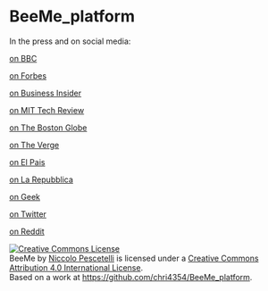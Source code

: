 # BeeMe_platform

In the press and on social media:

<a href=https://www.bbc.com/news/business-46016696>on BBC</a>

<a href=https://www.forbes.com/sites/emmawoollacott/2018/10/31/mit-lets-public-control-actor-in-halloween-experiment-what-could-possibly-go-wrong/#27d3510d1cd6>on Forbes</a>

<a href=https://www.businessinsider.com/mit-halloween-project-beeme-hive-2018-10>on Business Insider</a>

<a href=https://www.technologyreview.com/s/612362/the-internet-is-taking-over-a-persons-life-for-halloween-and-you-can-be-a-part-of-it/>on MIT Tech Review</a>

<a href=https://www.bostonglobe.com/metro/2018/10/23/mit-media-lab-releasing-social-experiment-halloween-that-will-let-users-control-person-actions/fzuktp5C7A5qT2M6wPMuzO/story.html>on The Boston Globe</a>

<a href=https://www.theverge.com/2018/10/26/18029334/mit-media-lab-halloween-beeme-social-experiment>on The Verge</a>

<a href=https://retina.elpais.com/retina/2018/10/31/innovacion/1540971232_269214.html>on El Pais</a>

<a href=https://www.repubblica.it/tecnologia/2018/10/29/news/un_software_controlla_la_tua_mente_la_sfida_del_mit_per_halloween-210313504/>on La Repubblica</a>

<a href=https://www.geek.com/tech/mit-launches-dystopian-internet-game-on-halloween-1758097/>on Geek</a>

<a href=https://twitter.com/beeme_mit>on Twitter</a>

<a href=https://www.reddit.com/r/Futurology/comments/9s069v/mit_is_giving_you_control_of_a_real_person_on/>on Reddit</a>


<a rel="license" href="http://creativecommons.org/licenses/by/4.0/"><img alt="Creative Commons License" style="border-width:0" src="https://i.creativecommons.org/l/by/4.0/88x31.png" /></a><br /><span xmlns:dct="http://purl.org/dc/terms/" property="dct:title">BeeMe</span> by <a xmlns:cc="http://creativecommons.org/ns#" href="https://beeme.online" property="cc:attributionName" rel="cc:attributionURL">Niccolo Pescetelli</a> is licensed under a <a rel="license" href="http://creativecommons.org/licenses/by/4.0/">Creative Commons Attribution 4.0 International License</a>.<br />Based on a work at <a xmlns:dct="http://purl.org/dc/terms/" href="https://github.com/chri4354/BeeMe_platform" rel="dct:source">https://github.com/chri4354/BeeMe_platform</a>.
